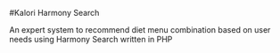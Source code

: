 #Kalori Harmony Search

An expert system to recommend diet menu combination based on user needs using Harmony Search written in PHP

